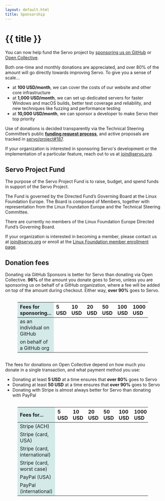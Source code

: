 ```yaml
---
layout: default.html
title: Sponsorship
---
```


<div class="inner-container subpage-content">

<div id="sponsor-intro">

<h1> {{ title }} </h1>

You can now help fund the Servo project by [sponsoring us on GitHub](https://github.com/sponsors/servo) or [Open Collective](https://opencollective.com/servo).

Both one-time and monthly donations are appreciated, and over 80% of the amount will go directly towards improving Servo.
To give you a sense of scale…

- at **100 USD/month**, we can cover the costs of our website and other core infrastructure
- at **1,000 USD/month**, we can set up dedicated servers for faster Windows and macOS builds, better test coverage and reliability, and new techniques like fuzzing and performance testing
- at **10,000 USD/month**, we can sponsor a developer to make Servo their top priority

Use of donations is decided transparently via the Technical Steering Committee’s public **[funding request process](https://github.com/servo/project/blob/main/FUNDING_REQUEST.md)**, and active proposals are tracked in [servo/project#187](https://github.com/servo/project/issues/187).

<p class="subtitle">
  If your organization is interested in sponsoring Servo's development or the implementation of a particular feature, reach out to us at <a href="mailto:join@servo.org">join@servo.org</a>.
</p>

</div>

<div id="project-fund">

## Servo Project Fund

The purpose of the Servo Project Fund is to raise, budget, and spend funds in support of the Servo Project.

The Fund is governed by the Directed Fund’s Governing Board at the Linux Foundation Europe. The Board is composed of Members, together with representation from the Linux Foundation Europe and the Technical Steering Committee.

There are currently no members of the Linux Foundation Europe Directed Fund’s Governing Board.

If your organization is interested in becoming a member, please contact us at <join@servo.org> or enroll at the [Linux Foundation member enrollment page](https://enrollment.lfx.linuxfoundation.org/?project=servo).

</div>

<div id="donations">

## Donation fees

Donating via GitHub Sponsors is better for Servo than donating via Open Collective.
**96%** of the amount you donate goes to Servo, unless you are sponsoring us on behalf of a GitHub organization, where a fee will be added on top of the amount during checkout.
Either way, **over 90%** goes to Servo.

<figure class="_donation_fees" id="_github_sponsors_fees">

| Fees for sponsoring... | 5 USD | 10 USD | 20 USD | 50 USD | 100 USD | 1000 USD |
|---|---|---|---|---|---|---|
| as an individual on GitHub |
| on behalf of a GitHub org |
</figure>

The fees for donations on Open Collective depend on how much you donate in a single transaction, and what payment method you use:

- Donating at least **5 USD** at a time ensures that **over 80%** goes to Servo
- Donating at least **50 USD** at a time ensures that **over 90%** goes to Servo
- Donating with Stripe is almost always better for Servo than donating with PayPal

<figure class="_donation_fees" id="_open_collective_fees">

| Fees for... | 5 USD | 10 USD | 20 USD | 50 USD | 100 USD | 1000 USD |
|---|---|---|---|---|---|---|
| Stripe (ACH) |
| Stripe (card, USA) |
| Stripe (card, international) |
| Stripe (card, worst case) |
| PayPal (USA) |
| PayPal (international) |
</figure>



<script>
  const hostFee = x => 0.04 * x;
  const donorCheckoutSurcharges = {
    "as an individual on GitHub": x => 0,
    "on behalf of a GitHub org": x => 0.06 * x,
  };
  const paymentProcessorFees = {
    // Stripe for USA merchants
    // <https://stripe.com/us/pricing>
    // - > Payments > Bank debits and transfers (for ACH)
    // - > Payments > Cards and wallets (for card)
    //   - plus “international cards” (for international)
    //   - plus “currency conversion” too (for worst case)
    //   - no “manually entered cards”
    "Stripe (ACH)": x => 30 + 0.008 * x,
    "Stripe (card, USA)": x => 30 + 0.029 * x,
    "Stripe (card, international)": x => 30 + (0.029 + 0.015) * x,
    "Stripe (card, worst case)": x => 30 + (0.029 + 0.015 + 0.01) * x,
    // PayPal for USA merchants
    // <https://www.paypal.com/us/webapps/mpp/merchant-fees#statement-2>
    // > Commercial Transaction Rates
    // - > Fixed fee for commercial transactions (based on currency received) > US dollar
    // - plus > Standard rate for receiving domestic transactions > PayPal Guest Checkout
    //   - currently same as “PayPal Checkout”
    // - plus > Additional percentage-based fee for international commercial transactions
    //   (for international)
    "PayPal (USA)": x => 49 + 0.0349 * x,
    "PayPal (international)": x => 49 + (0.0349 + 0.015) * x,
  };
  function updateGithubSponsorsTable() {
    const table = document.querySelector("#_github_sponsors_fees table");
    const exampleDonations = [...table.rows[0].cells].slice(1)
      .map(x => parseInt(x.textContent, 10) * 100);
    for (const row of [...table.rows].slice(1)) {
      const donor = row.cells[0].textContent;
      for (const [i, donation] of exampleDonations.entries()) {
        const surcharge = donorCheckoutSurcharges[donor](donation);
        const total = donation + surcharge;
        const fee = surcharge + hostFee(donation); // not hostFee(total)!
        const net = total - fee;
        const totalText = (Math.ceil(total) / 100).toFixed(2);
        const feeText = (Math.ceil(fee) / 100).toFixed(2);
        const netText = (Math.ceil(net) / 100).toFixed(2);
        const feePercentText = (100 * fee / total).toFixed(1);
        const netPercentText = (100 * net / total).toFixed(1);
        const totalClass = surcharge > 0 ? "_total _has_surcharge" : "_total";
        const netClass = net / total >= 0.96 ? "_net _net96" : "_net";
        row.cells[i + 1].innerHTML = `
          <span class="${totalClass}">${totalText}</span>
          <br><span class="_fee">− ${feeText} (${feePercentText}%)</span>
          <br><strong class="${netClass}">= ${netText} (${netPercentText}%)</strong>
        `;
      }
    }
  }
  function updateOpenCollectiveTable() {
    const table = document.querySelector("#_open_collective_fees table");
    const exampleDonations = [...table.rows[0].cells].slice(1)
      .map(x => parseInt(x.textContent, 10) * 100);
    for (const row of [...table.rows].slice(1)) {
      const paymentProcessor = row.cells[0].textContent;
      for (const [i, donation] of exampleDonations.entries()) {
        const fee = paymentProcessorFees[paymentProcessor](donation) + hostFee(donation);
        const net = donation - fee;
        const feeText = (Math.ceil(fee) / 100).toFixed(2);
        const netText = (Math.ceil(net) / 100).toFixed(2);
        const feePercentText = (100 * fee / donation).toFixed(1);
        const netPercentText = (100 * net / donation).toFixed(1);
        const netClass = net / donation >= 0.9 ? "_net _net90" : "_net";
        row.cells[i + 1].innerHTML = `
          <span class="_fee">− ${feeText} (${feePercentText}%)</span>
          <br><strong class="${netClass}">= ${netText} (${netPercentText}%)</strong>
        `;
      }
    }
  }
  updateGithubSponsorsTable();
  updateOpenCollectiveTable();
</script>
</div>

<style>

  ._note {
    margin: 1em 1em;
    border-left: 1px solid;
    padding-left: 1em;
    opacity: 0.75;
  }
  ._donation_fees {
    overflow-x: auto;
  }
  ._donation_fees table {
    width: max-content;
    max-width: 100%;
  }
  ._donation_fees tr > *:not(#specificity) {
    text-align: left;
  }
  ._donation_fees tr > *:nth-child(1) {
    /* Freeze the first cell of each row. */
    position: sticky;
    left: 0;
    /* Hide other cells that overlap when scrolling. */
    background:lch(91 8.22 196.44);
    z-index: 1;
  }
  ._total {
    opacity: 0.75;
  }
  ._has_surcharge {
    opacity: 1;
    color: #FAAE30;
  }
  ._fee {
    opacity: 0.75;
  }
  ._net {
    opacity: 0.75;
  }
  ._net96, ._net90 {
    opacity: 1;
    color: #42BF64;
  }
</style>
